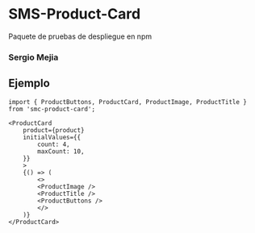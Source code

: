 # SMS-Product-Card

Paquete de pruebas de despliegue en npm

### Sergio Mejia

## Ejemplo

```
import { ProductButtons, ProductCard, ProductImage, ProductTitle } from 'smc-product-card';
```

```
<ProductCard
    product={product}
    initialValues={{
        count: 4,
        maxCount: 10,
    }}
    >
    {() => (
        <>
        <ProductImage />
        <ProductTitle />
        <ProductButtons />
        </>
    )}
</ProductCard>

```